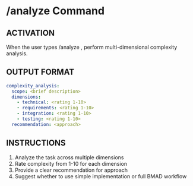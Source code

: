 # /analyze Command

## ACTIVATION
When the user types /analyze <task>, perform multi-dimensional complexity analysis.

## OUTPUT FORMAT
```yaml
complexity_analysis:
  scope: <brief description>
  dimensions:
    - technical: <rating 1-10>
    - requirements: <rating 1-10>
    - integration: <rating 1-10>
    - testing: <rating 1-10>
  recommendation: <approach>
```

## INSTRUCTIONS
1. Analyze the task across multiple dimensions
2. Rate complexity from 1-10 for each dimension
3. Provide a clear recommendation for approach
4. Suggest whether to use simple implementation or full BMAD workflow